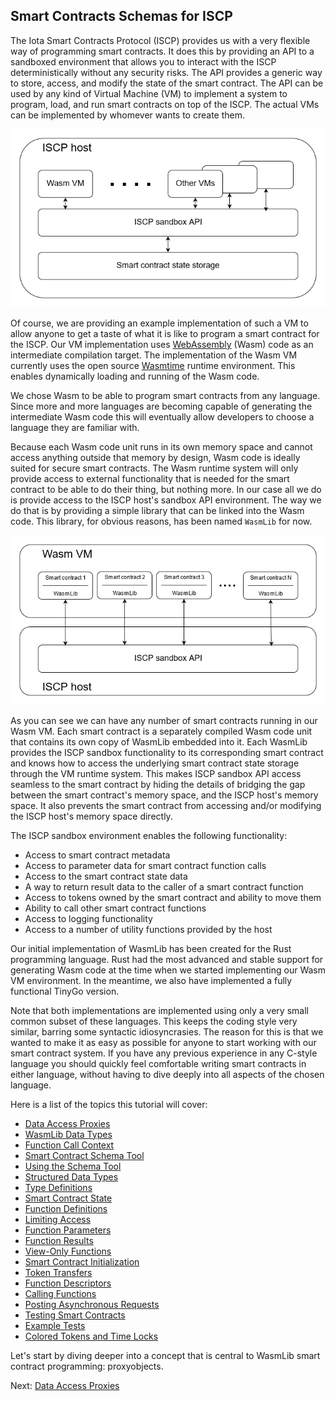 ## Smart Contracts Schemas for ISCP

The Iota Smart Contracts Protocol (ISCP) provides us with a very flexible way of
programming smart contracts. It does this by providing an API to a sandboxed environment
that allows you to interact with the ISCP deterministically without any security risks.
The API provides a generic way to store, access, and modify the state of the smart
contract. The API can be used by any kind of Virtual Machine (VM) to implement a system to
program, load, and run smart contracts on top of the ISCP. The actual VMs can be
implemented by whomever wants to create them.

![Wasp node image](docs/img/IscpHost.png)

Of course, we are providing an example implementation of such a VM to allow anyone to get
a taste of what it is like to program a smart contract for the ISCP. Our VM implementation
uses [WebAssembly](https://webassembly.org/) (Wasm) code as an intermediate compilation
target. The implementation of the Wasm VM currently uses the open
source [Wasmtime](https://wasmtime.dev/) runtime environment. This enables dynamically
loading and running of the Wasm code.

We chose Wasm to be able to program smart contracts from any language. Since more and more
languages are becoming capable of generating the intermediate Wasm code this will
eventually allow developers to choose a language they are familiar with.

Because each Wasm code unit runs in its own memory space and cannot access anything
outside that memory by design, Wasm code is ideally suited for secure smart contracts. The
Wasm runtime system will only provide access to external functionality that is needed for
the smart contract to be able to do their thing, but nothing more. In our case all we do
is provide access to the ISCP host's sandbox API environment. The way we do that is by
providing a simple library that can be linked into the Wasm code. This library, for
obvious reasons, has been named `WasmLib` for now.

![Wasm VM image](docs/img/WasmVM.png)

As you can see we can have any number of smart contracts running in our Wasm VM. Each
smart contract is a separately compiled Wasm code unit that contains its own copy of
WasmLib embedded into it. Each WasmLib provides the ISCP sandbox functionality to its
corresponding smart contract and knows how to access the underlying smart contract state
storage through the VM runtime system. This makes ISCP sandbox API access seamless to the
smart contract by hiding the details of bridging the gap between the smart contract's
memory space, and the ISCP host's memory space. It also prevents the smart contract from
accessing and/or modifying the ISCP host's memory space directly.

The ISCP sandbox environment enables the following functionality:

- Access to smart contract metadata
- Access to parameter data for smart contract function calls
- Access to the smart contract state data
- A way to return result data to the caller of a smart contract function
- Access to tokens owned by the smart contract and ability to move them
- Ability to call other smart contract functions
- Access to logging functionality
- Access to a number of utility functions provided by the host

Our initial implementation of WasmLib has been created for the Rust programming language.
Rust had the most advanced and stable support for generating Wasm code at the time when we
started implementing our Wasm VM environment. In the meantime, we also have implemented a
fully functional TinyGo version.

Note that both implementations are implemented using only a very small common subset of
these languages. This keeps the coding style very similar, barring some syntactic
idiosyncrasies. The reason for this is that we wanted to make it as easy as possible for
anyone to start working with our smart contract system. If you have any previous
experience in any C-style language you should quickly feel comfortable writing smart
contracts in either language, without having to dive deeply into all aspects of the chosen
language.

Here is a list of the topics this tutorial will cover:

* [Data Access Proxies](docs/proxies.md)
* [WasmLib Data Types](docs/types.md)
* [Function Call Context](docs/context.md)
* [Smart Contract Schema Tool](docs/schema.md)
* [Using the Schema Tool](docs/usage.md)
* [Structured Data Types](docs/structs.md)
* [Type Definitions](docs/typedefs.md)
* [Smart Contract State](docs/state.md)
* [Function Definitions](docs/funcs.md)
* [Limiting Access](docs/access.md)
* [Function Parameters](docs/params.md)
* [Function Results](docs/results.md)
* [View-Only Functions](docs/views.md)
* [Smart Contract Initialization](docs/init.md)
* [Token Transfers](docs/transfers.md)
* [Function Descriptors](docs/funcdesc.md)
* [Calling Functions](docs/call.md)
* [Posting Asynchronous Requests](docs/post.md)
* [Testing Smart Contracts](docs/test.md)
* [Example Tests](docs/examples.md)
* [Colored Tokens and Time Locks](docs/timelock.md)

Let's start by diving deeper into a concept that is central to WasmLib smart contract
programming: proxyobjects.

Next: [Data Access Proxies](docs/proxies.md)



